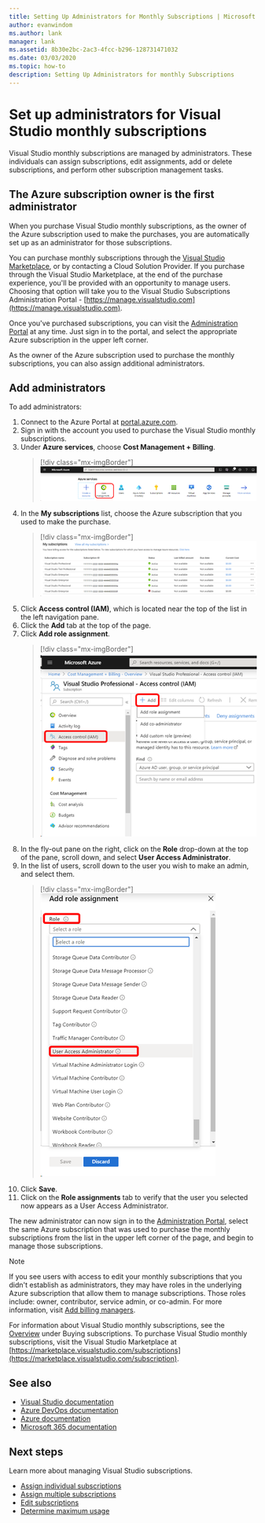 ```yaml
---
title: Setting Up Administrators for Monthly Subscriptions | Microsoft Docs
author: evanwindom
ms.author: lank
manager: lank
ms.assetid: 8b30e2bc-2ac3-4fcc-b296-128731471032
ms.date: 03/03/2020
ms.topic: how-to
description: Setting Up Administrators for monthly Subscriptions
---
```

# Set up administrators for Visual Studio monthly subscriptions

Visual Studio monthly subscriptions are managed by administrators. These individuals can assign subscriptions, edit assignments, add or delete subscriptions, and perform other subscription management tasks.

## The Azure subscription owner is the first administrator

When you purchase Visual Studio monthly subscriptions, as the owner of the Azure subscription used to make the purchases, you are automatically set up as an administrator for those subscriptions.

You can purchase monthly subscriptions through the [Visual Studio Marketplace](https://marketplace.visualstudio.com/subscriptions), or by contacting a Cloud Solution Provider. If you purchase through the Visual Studio Marketplace, at the end of the purchase experience, you'll be provided with an opportunity to manage users. Choosing that option will take you to the Visual Studio Subscriptions Administration Portal - [https://manage.visualstudio.com](https://manage.visualstudio.com).

Once you've purchased subscriptions, you can visit the [Administration Portal](https://manage.visualstudio.com) at any time. Just sign in to the portal, and select the appropriate Azure subscription in the upper left corner.

As the owner of the Azure subscription used to purchase the monthly subscriptions, you can also assign additional administrators.

## Add administrators

To add administrators:

1. Connect to the Azure Portal at [portal.azure.com](https://portal.azure.com).
2. Sign in with the account you used to purchase the Visual Studio monthly subscriptions.
3. Under **Azure services**, choose **Cost Management + Billing**.
   > [!div class="mx-imgBorder"]
   > ![Choose Cost Management + Billing under Azure services](_img/cloud-admin/azure-cost-billing.png "Choose Cost Management from the Azure services group")
4. In the **My subscriptions** list, choose the Azure subscription that you used to make the purchase.
   > [!div class="mx-imgBorder"]
   > ![Choose subscription](_img/cloud-admin/subscription-list.png "Choose the Azure subscription you wish to use to make your purchase.")
5. Click **Access control (IAM)**, which is located near the top of the list in the left navigation pane.
6. Click the **Add** tab at the top of the page.
7. Click **Add role assignment**.
   > [!div class="mx-imgBorder"]
   > ![Choose Access control, Add, Add role assignment](_img/cloud-admin/access-control-add.png "Choose Access control from the list on the left, then choose Add.")
8. In the fly-out pane on the right, click on the **Role** drop-down at the top of the pane, scroll down, and select **User Access Administrator**.
9. In the list of users, scroll down to the user you wish to make an admin, and select them. 
   > [!div class="mx-imgBorder"]
   > ![Choose Role, User access admin](_img/cloud-admin/add-role-user-access-admin.png "Choose Role, select User Access Administrator, then select the name of the user to make them an admin.")
10. Click **Save**.
11. Click on the **Role assignments** tab to verify that the user you selected now appears as a User Access Administrator.

The new administrator can now sign in to the [Administration Portal](https://manage.visualstudio.com), select the same Azure subscription that was used to purchase the monthly subscriptions from the list in the upper left corner of the page, and begin to manage those subscriptions.

> [!NOTE]
> If you see users with access to edit your monthly subscriptions that you didn't establish as administrators, they may have roles in the underlying Azure subscription that allow them to manage subscriptions. Those roles include: owner, contributor, service admin, or co-admin. For more information, visit [Add billing managers](/azure/devops/organizations/billing/add-backup-billing-managers?view=vsts).

For information about Visual Studio monthly subscriptions, see the [Overview](vscloud-overview.md) under Buying  subscriptions. To purchase Visual Studio monthly subscriptions, visit the Visual Studio Marketplace at [https://marketplace.visualstudio.com/subscriptions](https://marketplace.visualstudio.com/subscription).

## See also
- [Visual Studio documentation](/visualstudio/)
- [Azure DevOps documentation](/azure/devops/)
- [Azure documentation](/azure/)
- [Microsoft 365 documentation](/microsoft-365/)

## Next steps
Learn more about managing Visual Studio subscriptions.
- [Assign individual subscriptions](assign-license.md)
- [Assign multiple subscriptions](assign-license-bulk.md)
- [Edit subscriptions](edit-license.md)
- [Determine maximum usage](maximum-usage.md)